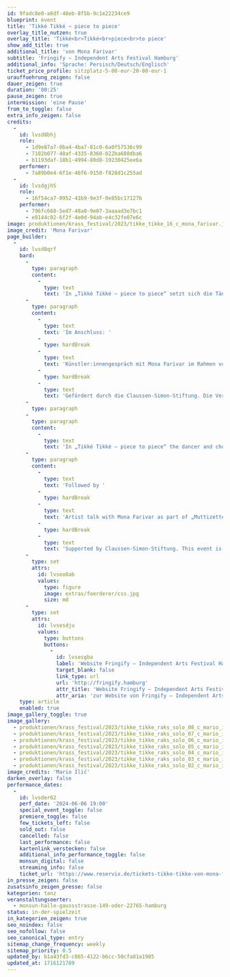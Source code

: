 ```yaml
---
id: 9fadc8e0-a6df-48eb-8f5b-9c1e22234ce9
blueprint: event
title: 'Tikké Tikké – piece to piece'
overlay_title_nutzen: true
overlay_title: 'Tikké<br>Tikké<br>piece<br>to piece'
show_add_title: true
additional_title: 'von Mona Farivar'
subtitle: 'Fringify – Independent Arts Festival Hamburg'
additional_info: 'Sprache: Persisch/Deutsch/Englisch'
ticket_price_profile: sitzplatz-5-00-eur-20-00-eur-1
urauffuehrung_zeigen: false
dauer_zeigen: true
duration: '00:25'
pause_zeigen: true
intermission: 'eine Pause'
from_to_toggle: false
extra_info_zeigen: false
credits:
  -
    id: lvsd8bhj
    role:
      - 1d9e87a7-0ba4-4ba7-81c0-6a0f57536c99
      - 7102b077-48af-4335-8360-022ba688dba6
      - b1193daf-18b1-4994-80d8-19230425ee6a
    performer:
      - 7a89b0e4-6f1e-46f6-9150-f828d1c255ad
  -
    id: lvsdgjh5
    role:
      - 16f54ca7-0952-41b9-9e3f-0e85bc17127b
    performer:
      - 796fc668-5ed7-48a0-9e07-3aaaad3e7bc1
      - e8144c02-6f2f-4e0d-94ab-e4c32fe07e6c
image: produktionen/krass_festival/2023/tikke_tikke_16_c_mona_farivar.jpeg
image_credit: 'Mona Farivar'
page_builder:
  -
    id: lvsd8qrf
    bard:
      -
        type: paragraph
        content:
          -
            type: text
            text: 'In „Tikké Tikké – piece to piece“ setzt sich die Tänzerin und Choreografin Mona Farivar mit der Zerrissenheit zwischen zwei Sprachen und zwei Welten auseinander: Iran, Heimat ihrer Eltern, und Deutschland, ihrem Geburtsland. Es geht sowohl um alte, unbewältigte als auch um aktuelle Ängste, die im Zusammenhang miteinander stehen. Vor allem aber geht es um den Umgang mit einem defizitären und schuldbehafteten Selbstbild, welches ständig durch die deutsche Dominanzgesellschaft induziert wird, mit dem Mona Farivar als eine Frau of Color seit der Kindheit zu kämpfen hat. In der Erschaffung und Erkämpfung einer autonomen Plattform, durch die Konfrontation mit der eigenen Geschichte und den eigenen Emotionen durch Tanz entwickelt Mona Farivar auf eine authentische Art und Weise einen Safer Space für sich. In ihrer Arbeit vereint sie autobiografische, erzählerische und choreographische Elemente mit Videosequenzen und einer intensiven Audiospur.'
      -
        type: paragraph
        content:
          -
            type: text
            text: 'Im Anschluss: '
          -
            type: hardBreak
          -
            type: text
            text: 'Künstler:innengespräch mit Mona Farivar im Rahmen von „Muttizettel“, moderiert von jungen Theaterexpert:innen „Muttizettel“ ist eine von Kindern und Jugendlichen entwickelte Gesprächsreihe mit internationalen Kunstschaffenden. „Muttizettel“ ist gleichzeitig ein Workspace und Schule für die Zuschauer:innen. '
          -
            type: hardBreak
          -
            type: text
            text: 'Gefördert durch die Claussen-Simon-Stiftung. Die Veranstaltung findet im Rahmen von Fringify – Independent Arts Festival Hamburg statt.'
      -
        type: paragraph
      -
        type: paragraph
        content:
          -
            type: text
            text: 'In „Tikké Tikké – piece to piece“ the dancer and choreographer Mona Farivar explores the division between two languages and two worlds: Iran, the homeland of her parents, and Germany, her birthplace. It delves into both unresolved past and current fears that are interconnected. But above all, it addresses the handling of a deficient and guilt-laden self-image, constantly induced by the dominant German society, with which Mona Farivar, as a Woman of Color, has struggled since childhood. By creating and fighting for an autonomous platform, confronting her own history and emotions through dance, Mona Farivar authentically develops a safe space for herself. In her work, she combines autobiographical, narrative, and choreographic elements with video sequences and a compelling audio track.'
      -
        type: paragraph
        content:
          -
            type: text
            text: 'Followed by '
          -
            type: hardBreak
          -
            type: text
            text: 'Artist talk with Mona Farivar as part of „Muttizettel“, moderated by young theater experts. „Muttizettel“ is a series of discussions curated by children and youths, featuring international artists. „Muttizettel“ serves as both a workspace and a school for its audience. '
          -
            type: hardBreak
          -
            type: text
            text: 'Supported by Claussen-Simon-Stiftung. This event is part of the Fringify – Independent Arts Festival Hamburg.'
      -
        type: set
        attrs:
          id: lvseo8ab
          values:
            type: figure
            image: extras/foerderer/css.jpg
            size: md
      -
        type: set
        attrs:
          id: lvsesdju
          values:
            type: buttons
            buttons:
              -
                id: lvsesgba
                label: 'Website Fringify – Independent Arts Festival Hamburg'
                target_blank: false
                link_type: url
                url: 'http://fringify.hamburg'
                attr_title: 'Website Fringify – Independent Arts Festival Hamburg'
                attr_aria: 'zur Website von Fringify – Independent Arts Festival Hamburg'
    type: article
    enabled: true
image_gallery_toggle: true
image_gallery:
  - produktionen/krass_festival/2023/tikke_tikke_raks_solo_08_c_mario_ilic.jpg
  - produktionen/krass_festival/2023/tikke_tikke_raks_solo_07_c_mario_ilic.jpg
  - produktionen/krass_festival/2023/tikke_tikke_raks_solo_06_c_mario_ilic.jpg
  - produktionen/krass_festival/2023/tikke_tikke_raks_solo_05_c_mario_ilic.jpg
  - produktionen/krass_festival/2023/tikke_tikke_raks_solo_04_c_mario_ilic.jpg
  - produktionen/krass_festival/2023/tikke_tikke_raks_solo_03_c_mario_ilic.jpg
  - produktionen/krass_festival/2023/tikke_tikke_raks_solo_02_c_mario_ilic.jpg
image_credits: 'Mario Ilić'
darken_overlay: false
performance_dates:
  -
    id: lvsder62
    perf_date: '2024-06-06 19:00'
    special_event_toggle: false
    premiere_toggle: false
    few_tickets_left: false
    sold_out: false
    cancelled: false
    last_performance: false
    kartenlink_verstecken: false
    additional_info_performance_toggle: false
    monsun_digital: false
    streaming_info: false
    ticket_url: 'https://www.reservix.de/tickets-tikke-tikke-von-mona-farivar-in-hamburg-monsuntheater-am-6-6-2024/e2263095'
in_presse_zeigen: false
zusatsinfo_zeigen_presse: false
kategorien: tanz
veranstaltungsoerter:
  - monsun-halle-gaussstrasse-149-oder-22765-hamburg
status: in-der-spielzeit
in_kategorien_zeigen: true
seo_noindex: false
seo_nofollow: false
seo_canonical_type: entry
sitemap_change_frequency: weekly
sitemap_priority: 0.5
updated_by: b1a43fd3-c865-4122-b6cc-50cfa81a1985
updated_at: 1716121789
---
```

